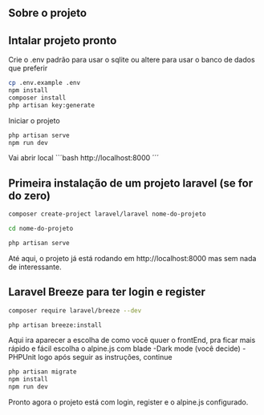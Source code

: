 
## Sobre o projeto


## Intalar projeto pronto
Crie o .env padrão para usar o sqlite ou altere para usar o banco de dados que preferir
```bash
cp .env.example .env
npm install
composer install
php artisan key:generate
```
Iniciar o projeto
```bash
php artisan serve
npm run dev
```
Vai abrir local 
``´bash
 http://localhost:8000
´´´

## Primeira instalação de um projeto laravel (se for do zero)

```bash
composer create-project laravel/laravel nome-do-projeto

cd nome-do-projeto

php artisan serve

```
Até aqui, o projeto já está rodando em http://localhost:8000 mas sem nada de interessante.

## Laravel Breeze para ter login e register

```bash 
composer require laravel/breeze --dev

php artisan breeze:install
```
Aqui ira aparecer a escolha de como você quuer o frontEnd, pra ficar mais rápido e fácil escolha o alpine.js com blade
-Dark mode (você decide)
-PHPUnit
logo após seguir as instruções, continue

```bash 
php artisan migrate
npm install
npm run dev
```

Pronto agora o projeto está com login, register e o alpine.js configurado.

